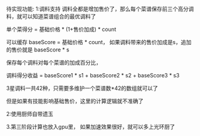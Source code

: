 

待实现功能:
1:调料支持
    调料全都是增加售价了，那么每个菜谱保存前三个高分调料，就可以知道菜谱组合的最优调料了

单个菜得分 = 基础价格 * (1+售价加成) * count

可以缓存 baseScore =  基础价格 * count， 如果调料带来的售价加成是s，追加的售价就是 baseScore * s

保存每个调料对每个菜谱的加成百分比，

调料得分收益 = baseScore1 * s1 + baseScore2 * s2 + baseScore3 * s3

3星调料一共42种，只需要多维护一个菜谱数*42的数组就可以了

但是如果有技能影响基础售价，这里的计算逻辑就不准确了


2:使用厨师自带遗玉
    

3.第三阶段计算也放入gpu里，
    如果加速效果很好，就可以多上光环厨了
